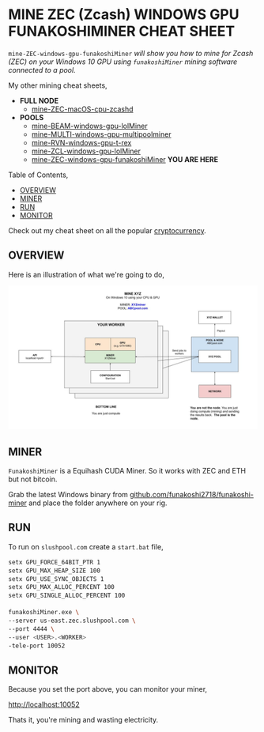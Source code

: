 # MINE ZEC (Zcash) WINDOWS GPU FUNAKOSHIMINER CHEAT SHEET

`mine-ZEC-windows-gpu-funakoshiMiner` _will show you
how to mine for Zcash (ZEC)
on your Windows 10 GPU
using `funakoshiMiner` mining software
connected to a pool._

My other mining cheat sheets,

* **FULL NODE**
  * [mine-ZEC-macOS-cpu-zcashd](https://github.com/JeffDeCola/my-cheat-sheets/tree/master/other/mining-cryptocurrency/full-node/mine-ZEC-macOS-cpu-zcashd-cheat-sheet)
* **POOLS**
  * [mine-BEAM-windows-gpu-lolMiner](https://github.com/JeffDeCola/my-cheat-sheets/tree/master/other/mining-cryptocurrency/pools/mine-BEAM-windows-gpu-lolMiner-cheat-sheet)
  * [mine-MULTI-windows-gpu-multipoolminer](https://github.com/JeffDeCola/my-cheat-sheets/tree/master/other/mining-cryptocurrency/pools/mine-MULTI-windows-gpu-multipoolminer-cheat-sheet)
  * [mine-RVN-windows-gpu-t-rex](https://github.com/JeffDeCola/my-cheat-sheets/tree/master/other/mining-cryptocurrency/pools/mine-RVN-windows-gpu-t-rex-cheat-sheet)
  * [mine-ZCL-windows-gpu-lolMiner](https://github.com/JeffDeCola/my-cheat-sheets/tree/master/other/mining-cryptocurrency/pools/mine-ZCL-windows-gpu-lolMiner-cheat-sheet)
  * [mine-ZEC-windows-gpu-funakoshiMiner](https://github.com/JeffDeCola/my-cheat-sheets/tree/master/other/mining-cryptocurrency/pools/mine-ZEC-windows-gpu-funakoshiMiner-cheat-sheet)
  **YOU ARE HERE**

Table of Contents,

* [OVERVIEW](https://github.com/JeffDeCola/my-cheat-sheets/tree/master/other/mining-cryptocurrency/pools/mine-ZEC-windows-gpu-funakoshiMiner-cheat-sheet#overview)
* [MINER](https://github.com/JeffDeCola/my-cheat-sheets/tree/master/other/mining-cryptocurrency/pools/mine-ZEC-windows-gpu-funakoshiMiner-cheat-sheet#miner)
* [RUN](https://github.com/JeffDeCola/my-cheat-sheets/tree/master/other/mining-cryptocurrency/pools/mine-ZEC-windows-gpu-funakoshiMiner-cheat-sheet#run)
* [MONITOR](https://github.com/JeffDeCola/my-cheat-sheets/tree/master/other/mining-cryptocurrency/pools/mine-ZEC-windows-gpu-funakoshiMiner-cheat-sheet#monitor)

Check out my cheat sheet on all the popular
[cryptocurrency](https://github.com/JeffDeCola/my-cheat-sheets/tree/master/other/mining-cryptocurrency/cryptocurrency/cryptocurrency-cheat-sheet).

## OVERVIEW

Here is an illustration of what we're going to do,

![IMAGE - mine-XYZ-windows-gpu-XYZminer - IMAGE](../../../../docs/pics/mine-XYZ-windows-gpu-XYZminer.jpg)

## MINER

`FunakoshiMiner` is a Equihash CUDA Miner.  So it works with ZEC and ETH
but not bitcoin.

Grab the latest Windows binary from
[github.com/funakoshi2718/funakoshi-miner](https://github.com/funakoshi2718/funakoshi-miner)
and place the folder anywhere on your rig.

## RUN

To run on `slushpool.com` create a `start.bat` file,

```bash
setx GPU_FORCE_64BIT_PTR 1
setx GPU_MAX_HEAP_SIZE 100
setx GPU_USE_SYNC_OBJECTS 1
setx GPU_MAX_ALLOC_PERCENT 100
setx GPU_SINGLE_ALLOC_PERCENT 100

funakoshiMiner.exe \
--server us-east.zec.slushpool.com \
--port 4444 \
--user <USER>.<WORKER>
-tele-port 10052
```

## MONITOR

Because you set the port above, you can monitor your miner,

[http://localhost:10052](http://localhost:10052)

Thats it, you're mining and wasting electricity.
